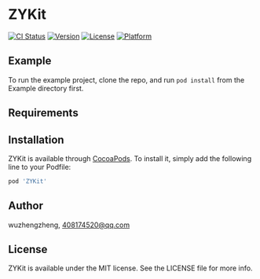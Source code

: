 # ZYKit

[![CI Status](https://img.shields.io/travis/wuzhengzheng/ZYKit.svg?style=flat)](https://travis-ci.org/wuzhengzheng/ZYKit)
[![Version](https://img.shields.io/cocoapods/v/ZYKit.svg?style=flat)](https://cocoapods.org/pods/ZYKit)
[![License](https://img.shields.io/cocoapods/l/ZYKit.svg?style=flat)](https://cocoapods.org/pods/ZYKit)
[![Platform](https://img.shields.io/cocoapods/p/ZYKit.svg?style=flat)](https://cocoapods.org/pods/ZYKit)

## Example

To run the example project, clone the repo, and run `pod install` from the Example directory first.

## Requirements

## Installation

ZYKit is available through [CocoaPods](https://cocoapods.org). To install
it, simply add the following line to your Podfile:

```ruby
pod 'ZYKit'
```

## Author

wuzhengzheng, 408174520@qq.com

## License

ZYKit is available under the MIT license. See the LICENSE file for more info.
